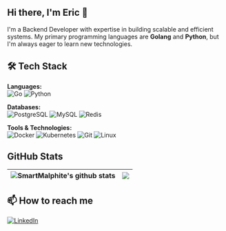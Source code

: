 ## Hi there, I'm Eric 👋

I'm a Backend Developer with expertise in building scalable and efficient systems. My primary programming languages are **Golang** and **Python**, but I'm always eager to learn new technologies.

## 🛠 Tech Stack

**Languages:**  
![Go](https://img.shields.io/badge/-Go-00ADD8?style=flat&logo=go&logoColor=white)
![Python](https://img.shields.io/badge/-Python-3776AB?style=flat&logo=python&logoColor=white)

**Databases:**  
![PostgreSQL](https://img.shields.io/badge/-PostgreSQL-4169E1?style=flat&logo=postgresql&logoColor=white)
![MySQL](https://img.shields.io/badge/-MySQL-4479A1?style=flat&logo=mysql&logoColor=white)
![Redis](https://img.shields.io/badge/-Redis-DC382D?style=flat&logo=redis&logoColor=white)

**Tools & Technologies:**  
![Docker](https://img.shields.io/badge/-Docker-2496ED?style=flat&logo=docker&logoColor=white)
![Kubernetes](https://img.shields.io/badge/-Kubernetes-326CE5?style=flat&logo=kubernetes&logoColor=white)
![Git](https://img.shields.io/badge/-Git-F05032?style=flat&logo=git&logoColor=white)
![Linux](https://img.shields.io/badge/-Linux-FCC624?style=flat&logo=linux&logoColor=black)

## GitHub Stats
| <img align="center" src="https://github-readme-stats.vercel.app/api?username=SmartMalphite&show_icons=true&include_all_commits=true&theme=buefy&hide_border=true&count_private=true" alt="SmartMalphite's github stats" /> | <img align="center" src="https://github-readme-stats.vercel.app/api/top-langs/?username=SmartMalphite&layout=compact&hide_border=true" /> |
| ------------------------------------------------------------ | ------------------------------------------------------------ |


## 📫 How to reach me

[![LinkedIn](https://img.shields.io/badge/-LinkedIn-0A66C2?style=flat&logo=linkedin&logoColor=white)](https://linkedin.com/)
